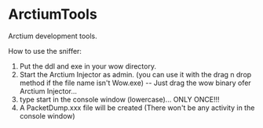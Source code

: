ArctiumTools
============

Arctium development tools.

How to use the sniffer:
1. Put the ddl and exe in your wow directory.
2. Start the Arctium Injector as admin. (you can use it with the drag n drop method if the file name isn't Wow.exe)
   -- Just drag the wow binary ofer Arctium Injector...
3. type start in the console window (lowercase)... ONLY ONCE!!!
4. A PacketDump.xxx file will be created (There won't be any activity in the console window)
